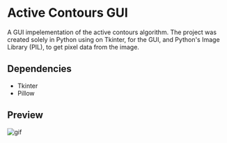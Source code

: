 # Active Contours GUI
A GUI impelementation of the active contours algorithm. The project was created solely in Python using on Tkinter, for the GUI, and Python's Image Library (PIL), to get pixel data from the image.

## Dependencies
- Tkinter
- Pillow

## Preview
![gif](pictures/active_contours_gif.gif)
